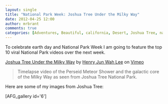 ```yaml
---
layout: single
title: "National Park Week: Joshua Tree Under the Milky Way"
date: 2012-04-25 12:00
author: mrbrant
comments: true
categories: [Adventures, Beautiful, california, Desert, Joshua Tree, national park, roadtrip, travel]
---
```

To celebrate earth day and National Park Week I am going to feature the top 10 viral National Park videos over the next week.

<a href="http://vimeo.com/14173983">Joshua Tree Under the Milky Way</a> by <a href="http://vimeo.com/evosia">Henry Jun Wah Lee</a> on <a href="http://vimeo.com/14173983">Vimeo</a>
<blockquote>Timelapse video of the Perseid Meteor Shower and the galactic core of the Milky Way as seen from Joshua Tree National Park.</blockquote>
Here are some of my images from Joshua Tree:

[AFG_gallery id='6']
